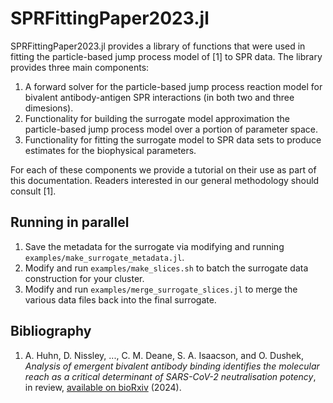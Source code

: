 # SPRFittingPaper2023.jl

SPRFittingPaper2023.jl provides a library of functions that were used in fitting the particle-based jump process model of [1] to SPR data. The library provides three main components:

1. A forward solver for the particle-based jump process reaction model for
   bivalent antibody-antigen SPR interactions (in both two and three dimesions).
2. Functionality for building the surrogate model approximation the
   particle-based jump process model over a portion of parameter space.
3. Functionality for fitting the surrogate model to SPR data sets to produce
   estimates for the biophysical parameters.

For each of these components we provide a tutorial on their use as part of this documentation. Readers interested in our general methodology should consult [1].

## Running in parallel
1. Save the metadata for the surrogate via modifying and running `examples/make_surrogate_metadata.jl`.
2. Modify and run `examples/make_slices.sh` to batch the surrogate data construction for your cluster.
3. Modify and run `examples/merge_surrogate_slices.jl` to merge the various data files back into the final surrogate.

## Bibliography
1. A. Huhn, D. Nissley, ..., C. M. Deane, S. A. Isaacson, and O. Dushek,
   *Analysis of emergent bivalent antibody binding identifies the molecular
   reach as a critical determinant of SARS-CoV-2 neutralisation potency*, in
   review, [available on bioRxiv](https://www.biorxiv.org/content/10.1101/2023.09.06.556503v2) (2024).